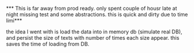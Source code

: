 *** This is far away from prod ready. only spent couple of housr late at night
missing test and some abstractions. this is quick and dirty due to time limi***

the idea I went with is load the data into in memory db (simulate real DB), and persist the size of texts with number of times each size appear. this saves the time of loading from DB.
